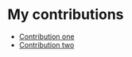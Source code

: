 # My contributions

- [Contribution one](https://github.com/zuri-training/My-Debtors-Project-Team33/tree/master/MyDebtors/templates/AboutUs)
- [Contribution two](https://github.com/zuri-training/My-Debtors-Project-Team33/tree/master/MyDebtors/templates/contact%20us%20page)


